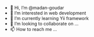 - 👋 Hi, I’m @madan-goudar
- 👀 I’m interested in web development
- 🌱 I’m currently learning Yii framework
- 💞️ I’m looking to collaborate on ...
- 📫 How to reach me ...

<!---
madan-goudar/madan-goudar is a ✨ special ✨ repository because its `README.md` (this file) appears on your GitHub profile.
You can click the Preview link to take a look at your changes.
--->
